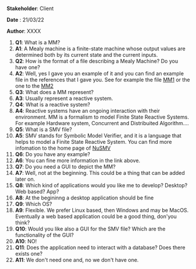 **Stakeholder**: Client

**Date** : 21/03/22

**Author**: XXXX

1. **Q1**: What is a MM? 
2. **A1**: A Mealy machine is a finite-state machine whose output values are determined both by its current state and the current inputs.
3. **Q2**: How is the format of a file describing a Mealy Machine? Do you have one?
4. **A2**: Well, yes I gave you an example of it and you can find an example file in the references that I gave you. See for example the file 
[MM1](MM1.png) or the one to the [MM2](https://easyexamnotes.com/p/mealy-machine.html)
6. **Q3**: What does a MM represent?
7. **A3**: Usually represent a reactive system.
8. **Q4**: What is a reactive system?
9. **A4**: Reactive systems have an ongoing interaction with their environment. MM is a formalism to model Finite State Reactive Systems. For example Hardware system, Concurrent and Distribuited Algorithm.... 
10. **Q5**: What is a SMV file?
11. **A5**: SMV stands for Symbolic Model Verifier, and it is a language that helps to model a Finite State Reactive System. You can find more infomation to the home page of [NuSMV](https://nusmv.fbk.eu/NuSMV/userman/v11/html/nusmv_2.html)
12. **Q6**: Do you have any example? 
13. **A6**: You can fine more information in the link above.
14. **Q7**: Do you need a GUI to depict the MM?
15. **A7**: Well, not at the beginning. This could be a thing that can be added later on.
16. **Q8**: Which kind of applications would you like me to develop? Desktop? Web based? App?
17. **A8**: At the begininng a desktop application should be fine
18. **Q9**: Which OS?
19. **A9**: Flexible. We prefer Linux based, then Windows and may be MacOS. Eventually a web based application could be a good thing, don'you think?
20. **Q10**: Would you like also a GUI for the SMV file? Which are the functionality of the GUI? 
21. **A10**: NO!
22. **Q11**: Does the application need to interact with a database? Does there exists one?
23. **A11**: We don't need one and, no we don't have one. 
